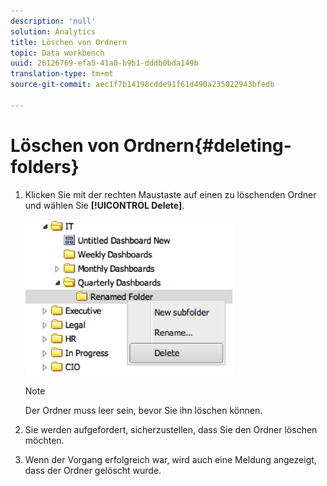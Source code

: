 ```yaml
---
description: 'null'
solution: Analytics
title: Löschen von Ordnern
topic: Data workbench
uuid: 26126769-efa5-41a0-b9b1-dddb0bda149b
translation-type: tm+mt
source-git-commit: aec1f7b14198cdde91f61d490a235022943bfedb

---
```



# Löschen von Ordnern{#deleting-folders}

1. Klicken Sie mit der rechten Maustaste auf einen zu löschenden Ordner und wählen Sie **[!UICONTROL Delete]**.

   ![](assets/delete_folder.png)

   >[!NOTE]
   >
   >Der Ordner muss leer sein, bevor Sie ihn löschen können.

1. Sie werden aufgefordert, sicherzustellen, dass Sie den Ordner löschen möchten.
1. Wenn der Vorgang erfolgreich war, wird auch eine Meldung angezeigt, dass der Ordner gelöscht wurde.
